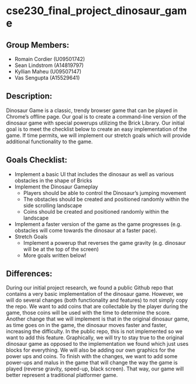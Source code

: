 # cse230_final_project_dinosaur_game

## Group Members: 

- Romain Cordier (U09501742)
- Sean Lindstrom (A14819797)
- Kyllian Maheu (U09507147)
- Vas Sengupta (A15529641) 

## Description: 
Dinosaur Game is a classic, trendy browser game that can be played in Chrome’s offline page. Our goal is to create a command-line version of the dinosaur game with special powerups utilizing the Brick Library. Our initial goal is to meet the checklist below to create an easy implementation of the game. If time permits, we will implement our stretch goals which will provide additional functionality to the game. 

## Goals Checklist: 
- Implement a basic UI that includes the dinosaur as well as various obstacles in the shape of Bricks 
- Implement the Dinosaur Gameplay 
  - Players should be able to control the Dinosaur’s jumping movement
  - The obstacles should be created and positioned randomly within the side scrolling landscape 
  - Coins should be created and positioned randomly within the landscape 
- Implement a faster version of the game as the game progresses (e.g. obstacles will come towards the dinosaur at a faster pace). 
- Stretch Goals 
  - Implement a powerup that reverses the game gravity (e.g. dinosaur will be at the top of the screen)
  - More goals written below! 

## Differences: 
During our initial project research, we found a public Github repo that contains a very basic implementation of the dinosaur game. However, we will do several changes (both functionality and features)  to not simply copy the repo. We want to add coins that are collectable by the player during the game, those coins will be used with the time to determine the score. Another change that we will implement is that in the original dinosaur game, as time goes on in the game, the dinosaur moves faster and faster, increasing the difficulty. In the public repo, this is not implemented so we want to add this feature. 
Graphically, we will try to stay true to the original dinosaur game as opposed to the implementation we found which just uses blocks for everything. We will also be adding our own graphics for the power ups and coins. To finish with the changes, we want to add some power-ups and malus in the game that will change the way the game is played (reverse gravity, speed-up, black screen). That way, our game will better represent a traditional platformer game.
